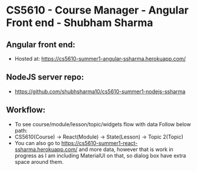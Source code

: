 # CS5610 - Course Manager - Angular Front end - Shubham Sharma

## Angular front end:
- Hosted at: https://cs5610-summer1-angular-ssharma.herokuapp.com/

## NodeJS server repo:
- https://github.com/shubhsharma10/cs5610-summer1-nodejs-ssharma

## Workflow:
- To see course/module/lesson/topic/widgets flow with data Follow below path:
- CS5610(Course) -> React(Module) -> State(Lesson) -> Topic 2(Topic)
- You can also go to https://cs5610-summer1-react-ssharma.herokuapp.com/ and
  more data, however that is work in progress as I am including MaterialUI on that,
  so dialog box have extra space around them.
